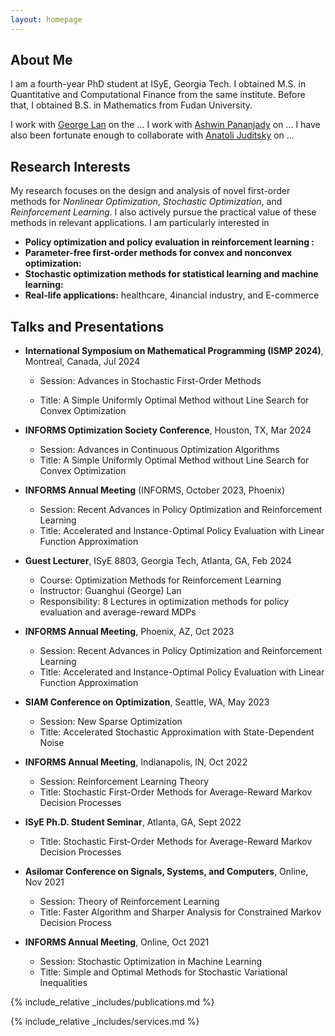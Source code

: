 ```yaml
---
layout: homepage
---
```


## About Me

I am a fourth-year PhD student at ISyE, Georgia Tech. I obtained M.S. in Quantitative and Computational Finance from the same institute. Before that, I obtained B.S. in Mathematics from Fudan University.

I work with [George Lan](https://sites.gatech.edu/guanghui-lan/) on the ... I work with [Ashwin Pananjady](https://sites.gatech.edu/ashwin-pananjady/) on ... I have also been fortunate enough to collaborate with [Anatoli Juditsky](https://sites.google.com/view/anatoli-juditsky) on ...

## Research Interests

My research focuses on the design and analysis of novel first-order methods for *Nonlinear Optimization*, *Stochastic Optimization*, and *Reinforcement Learning*. I also actively pursue the practical value of these methods in relevant applications. I am particularly interested in

- **Policy optimization and policy evaluation in reinforcement learning :** 
- **Parameter-free first-order methods for convex and nonconvex optimization:** 
- **Stochastic optimization methods for statistical learning and machine learning:**
- **Real-life applications:** healthcare, 4inancial industry, and E-commerce 



## Talks and Presentations

- **International Symposium on Mathematical Programming (ISMP 2024)**, Montreal, Canada, Jul 2024 
  - Session: Advances in Stochastic First-Order Methods 
  
  - Title: A Simple Uniformly Optimal Method without Line Search for Convex Optimization
  
- **INFORMS Optimization Society Conference**, Houston, TX, Mar 2024 
  - Session: Advances in Continuous Optimization Algorithms
  - Title: A Simple Uniformly Optimal Method without Line Search for Convex Optimization 


- **INFORMS Annual Meeting** (INFORMS, October 2023, Phoenix)
  - Session: Recent Advances in Policy Optimization and Reinforcement Learning 
  - Title: Accelerated and Instance-Optimal Policy Evaluation with Linear Function Approximation 
- **Guest Lecturer**, ISyE 8803, Georgia Tech, Atlanta, GA, Feb 2024 
  - Course: Optimization Methods for Reinforcement Learning 
  - Instructor: Guanghui (George) Lan 
  - Responsibility: 8 Lectures in optimization methods for policy evaluation and average-reward MDPs 
- **INFORMS Annual Meeting**, Phoenix, AZ, Oct 2023 
  - Session: Recent Advances in Policy Optimization and Reinforcement Learning 
  - Title: Accelerated and Instance-Optimal Policy Evaluation with Linear Function Approximation
- **SIAM Conference on Optimization**, Seattle, WA, May 2023 
  - Session: New Sparse Optimization 
  - Title: Accelerated Stochastic Approximation with State-Dependent Noise 
- **INFORMS Annual Meeting**, Indianapolis, IN, Oct 2022 
  - Session: Reinforcement Learning Theory 
  - Title: Stochastic First-Order Methods for Average-Reward Markov Decision Processes 
- **ISyE Ph.D. Student Seminar**, Atlanta, GA, Sept 2022 
  - Title: Stochastic First-Order Methods for Average-Reward Markov Decision Processes 
- **Asilomar Conference on Signals, Systems, and Computers**, Online, Nov 2021 
  - Session: Theory of Reinforcement Learning
  - Title: Faster Algorithm and Sharper Analysis for Constrained Markov Decision Process 
- **INFORMS Annual Meeting**, Online, Oct 2021 
  - Session: Stochastic Optimization in Machine Learning 
  - Title: Simple and Optimal Methods for Stochastic Variational Inequalities 
  

{% include_relative _includes/publications.md %}

{% include_relative _includes/services.md %}
